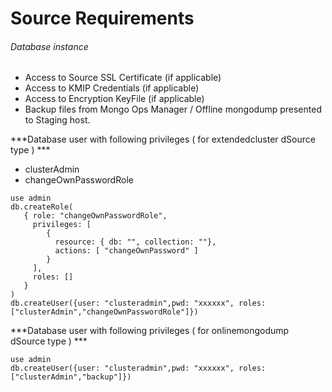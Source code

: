 # Source Requirements

###### Database instance

- Access to Source SSL Certificate (if applicable)  
- Access to KMIP Credentials (if applicable)  
- Access to Encryption KeyFile (if applicable)  
- Backup files from Mongo Ops Manager / Offline mongodump presented to Staging host.

***Database user with following privileges ( for extendedcluster dSource type ) ***  
- clusterAdmin  
- changeOwnPasswordRole  

```shell
use admin
db.createRole(
   { role: "changeOwnPasswordRole",
     privileges: [
        {
          resource: { db: "", collection: ""},
          actions: [ "changeOwnPassword" ]
        }
     ],
     roles: []
   }
)
db.createUser({user: "clusteradmin",pwd: "xxxxxx", roles: ["clusterAdmin","changeOwnPasswordRole"]})
```

***Database user with following privileges ( for onlinemongodump dSource type ) ***  
```
use admin 
db.createUser({user: "clusteradmin",pwd: "xxxxxx", roles: ["clusterAdmin","backup"]})
```